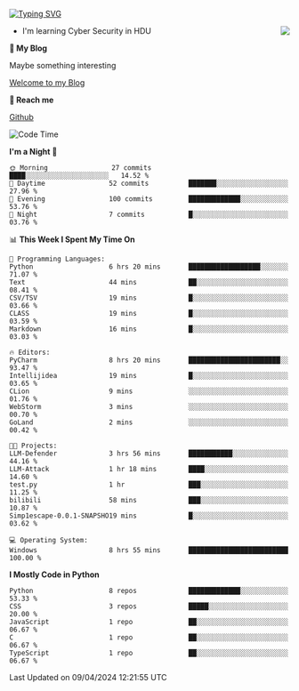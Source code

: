 [![Typing SVG](https://readme-typing-svg.herokuapp.com?font=Fira+Code&pause=1000&random=false&width=450&height=60&lines=Hello+%F0%9F%91%8B%F0%9F%8F%BB;I'm+JBNRZ)](https://git.io/typing-svg)

<a href="#">
  <img align="right" src="https://github-readme-stats.vercel.app/api?username=JBNRZ&show_icons=true&bg_color=15,f2f7fd,E0EAFC" />
</a>

- I'm learning Cyber Security in HDU

 **🌱 My Blog**

Maybe something interesting

[Welcome to my Blog](https://jbnrz.com.cn/)

 **💬 Reach me** 

[Github](https://github.com/JBNRZ)


<!--START_SECTION:waka-->
![Code Time](http://img.shields.io/badge/Code%20Time-421%20hrs%2031%20mins-blue)

**I'm a Night 🦉** 

```text
🌞 Morning                27 commits          ████░░░░░░░░░░░░░░░░░░░░░   14.52 % 
🌆 Daytime                52 commits          ███████░░░░░░░░░░░░░░░░░░   27.96 % 
🌃 Evening                100 commits         █████████████░░░░░░░░░░░░   53.76 % 
🌙 Night                  7 commits           █░░░░░░░░░░░░░░░░░░░░░░░░   03.76 % 
```


📊 **This Week I Spent My Time On** 

```text
💬 Programming Languages: 
Python                   6 hrs 20 mins       ██████████████████░░░░░░░   71.07 % 
Text                     44 mins             ██░░░░░░░░░░░░░░░░░░░░░░░   08.41 % 
CSV/TSV                  19 mins             █░░░░░░░░░░░░░░░░░░░░░░░░   03.66 % 
CLASS                    19 mins             █░░░░░░░░░░░░░░░░░░░░░░░░   03.59 % 
Markdown                 16 mins             █░░░░░░░░░░░░░░░░░░░░░░░░   03.03 % 

🔥 Editors: 
PyCharm                  8 hrs 20 mins       ███████████████████████░░   93.47 % 
Intellijidea             19 mins             █░░░░░░░░░░░░░░░░░░░░░░░░   03.65 % 
CLion                    9 mins              ░░░░░░░░░░░░░░░░░░░░░░░░░   01.76 % 
WebStorm                 3 mins              ░░░░░░░░░░░░░░░░░░░░░░░░░   00.70 % 
GoLand                   2 mins              ░░░░░░░░░░░░░░░░░░░░░░░░░   00.42 % 

🐱‍💻 Projects: 
LLM-Defender             3 hrs 56 mins       ███████████░░░░░░░░░░░░░░   44.16 % 
LLM-Attack               1 hr 18 mins        ████░░░░░░░░░░░░░░░░░░░░░   14.60 % 
test.py                  1 hr                ███░░░░░░░░░░░░░░░░░░░░░░   11.25 % 
bilibili                 58 mins             ███░░░░░░░░░░░░░░░░░░░░░░   10.87 % 
Simp1escape-0.0.1-SNAPSHO19 mins             █░░░░░░░░░░░░░░░░░░░░░░░░   03.62 % 

💻 Operating System: 
Windows                  8 hrs 55 mins       █████████████████████████   100.00 % 
```

**I Mostly Code in Python** 

```text
Python                   8 repos             █████████████░░░░░░░░░░░░   53.33 % 
CSS                      3 repos             █████░░░░░░░░░░░░░░░░░░░░   20.00 % 
JavaScript               1 repo              ██░░░░░░░░░░░░░░░░░░░░░░░   06.67 % 
C                        1 repo              ██░░░░░░░░░░░░░░░░░░░░░░░   06.67 % 
TypeScript               1 repo              ██░░░░░░░░░░░░░░░░░░░░░░░   06.67 % 
```




 Last Updated on 09/04/2024 12:21:55 UTC
<!--END_SECTION:waka-->
